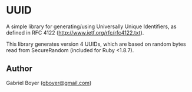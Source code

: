 UUID
====

A simple library for generating/using Universally Unique Identifiers, as defined
in RFC 4122 (http://www.ietf.org/rfc/rfc4122.txt).

This library generates version 4 UUIDs, which are based on random bytes read from
SecureRandom (included for Ruby <1.8.7).

Author
------

Gabriel Boyer (gboyer@gmail.com)
